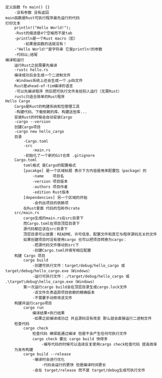 	定义函数 fn main() {}
		-没有参数 没有返回
	main函数是Rust可执行程序最先运行的代码
	打印文本
		println!("Hello World!");
		-Rust的缩进是4个空格而不是tab
		-println是一个Rust macro（宏）
			-如果是函数的话就没有！
		-"Hello World!"是字符串 它是println!的参数
		-代码以;结尾
	编译和运行
		运行Rust之前需要先编译
		-rustc hello.rs
		编译成功后会生成一个二进制文件
		-Windows系统上还会生成一个.pdb文件
		Rust是ahead-of-tim编译的语言
		-可以先编译程序 然后把可执行文件发给别人运行（无需Rust）
		rustc只适合简单的Rust程序
	Hello Cargo
		Cargo是Rust的构建系统和包管理工具
		-构建代码、下载依赖的库、构建这些库...
		安装Rust的时候会自动安装Cargo
		-cargo --version
		创建Cargo项目
		-cargo new hello_cargo
		目录
			-Cargo.toml
			-src
				-main.rs
			-初始化了一个新的Git仓库 .gitignore
		Cargo.toml
			toml格式 是Cargo的配置格式
			[pacakge] 是一个区域标题 表示下方内容是用来配置包（package）的
				-name    项目名
				-version 项目版本
				-authors 项目作者
				-edition Rust版本
			[dependencies] 另一个区域的开始
				-会列出项目的依赖项
			在Rust里面 代码的包称作crate
		src/main.rs
			cargo生成的main.rs在src目录下
			而Cargo.toml在项目顶层目录下
			源代码都应该在src目录下
			顶层目录可以放置：README、许可信息、配置文件和其它与程序源码无关的文件
			如果创建项目时没有使用cargo 也可以把项目转换为cargo：
				-把源代码文件移动到src下
				-创建Cargo.toml并填写相应配置
		构建 Cargo 项目
			cargo build
				-创建可执行文件：target/debug/hello_cargo 或 target/debug/hello_cargo.exe（Windows）
				-运行可执行文件：./target/debug/hello_cargo 或 .\target\debug\hello_cargo.exe（Windows）
			第一次运行cargo build会在顶层目录生成cargo.lock文件
				-该文件负责追踪项目依赖的精确版本
				-不需要手动修改该文件
		构建并运行cargo项目
			cargo run
				编译结果+执行结果
				-如果之前编译成功过 并且源码没有改变 那么就会直接运行二进制文件
		检查代码
			cargo check 
				检查代码 确保能通过编译 但是不会产生任何可执行文件
				cargo check 要比 cargo build 快得多
					-编写代码的时候可以连续反复使用cargo check检查代码 提高效率
		为发布构建
			cargo build --release
				-编译时会进行优化
					-代码会运行的更快 但是编译时间更长
				-会在 target/release 而不是 target/debug生成可执行文件